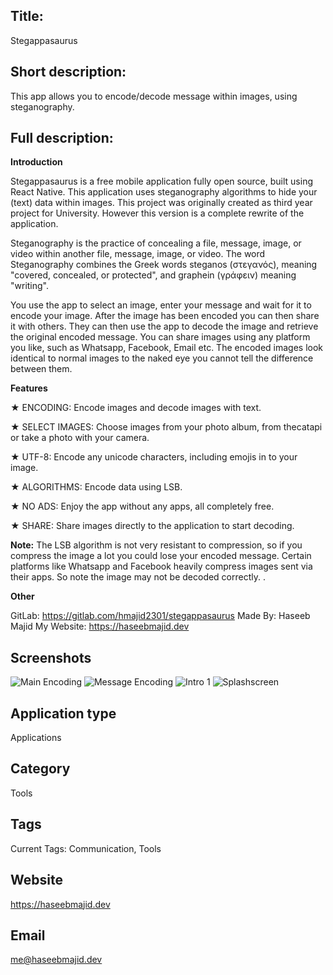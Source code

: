 ## Title:

Stegappasaurus

## Short description:

This app allows you to encode/decode message within images, using steganography.

## Full description: 

<b>Introduction</b>

Stegappasaurus is a free mobile application fully open source, built using React Native. This application uses steganography algorithms to hide your (text) data within images.
This project was originally created as third year project for University. However this version is a complete rewrite of the application.

Steganography is the practice of concealing a file, message, image, or video within another file, message, image, or video.
The word Steganography combines the Greek words  steganos  (στεγανός), meaning "covered, concealed, or protected", and  graphein (γράφειν) meaning "writing".

You use the app to select an image, enter your message and wait for it to encode your image. After the image has been encoded you can then share it with others. They can then use the app to decode the image and retrieve the original encoded message. You can share images using any platform you like, such as Whatsapp, Facebook, Email etc.
The encoded images look identical to normal images to the naked eye you cannot tell the difference between them.

<b>Features</b>

★ ENCODING: Encode images and decode images with text.

★ SELECT IMAGES: Choose images from your photo album, from thecatapi or take a photo with your camera.

★ UTF-8: Encode any unicode characters, including emojis in to your image.

★ ALGORITHMS: Encode data using LSB.

★ NO ADS: Enjoy the app without any apps, all completely free.

★ SHARE: Share images directly to the application to start decoding.


<b>Note:</b> The LSB algorithm is not very resistant to compression, so if you compress the image a lot you could lose your encoded message. Certain platforms like Whatsapp and Facebook heavily compress images sent via their apps. So note the image may not be decoded correctly.
.

<b>Other</b>

GitLab: https://gitlab.com/hmajid2301/stegappasaurus
Made By: Haseeb Majid
My Website: https://haseebmajid.dev

## Screenshots

![Main Encoding](android/images/encoding-main.png)
![Message Encoding](android/images/encoding-message.png)
![Intro 1](android/images/intro-slider-1.png)
![Splashscreen](android/images/splash-screen.png)

## Application type

Applications

## Category

Tools

## Tags

Current Tags: Communication, Tools

## Website

https://haseebmajid.dev

## Email

me@haseebmajid.dev